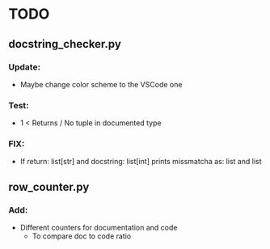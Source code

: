 # TODO

## docstring_checker.py

### Update:
- Maybe change color scheme to the VSCode one

### Test:
- 1 < Returns / No tuple in documented type

### FIX:
- If return: list[str] and docstring: list[int] prints missmatcha as: list and list

## row_counter.py

### Add:

- Different counters for documentation and code
    - To compare doc to code ratio